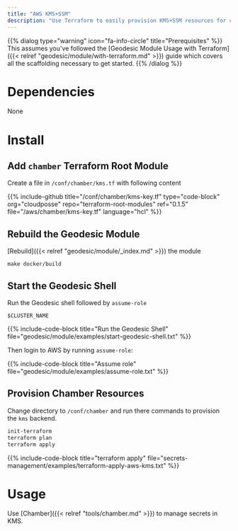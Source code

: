 ```yaml
---
title: "AWS KMS+SSM"
description: "Use Terraform to easily provision KMS+SSM resources for chamber."
---
```


{{% dialog type="warning" icon="fa-info-circle" title="Prerequisites" %}}
This assumes you've followed the [Geodesic Module Usage with Terraform]({{< relref "geodesic/module/with-terraform.md" >}}) guide which covers all the scaffolding necessary to get started.
{{% /dialog %}}

# Dependencies

None

# Install

## Add `chamber` Terraform Root Module

Create a file in `/conf/chamber/kms.tf` with following content

{{% include-github title="/conf/chamber/kms-key.tf" type="code-block" org="cloudposse" repo="terraform-root-modules" ref="0.1.5" file="/aws/chamber/kms-key.tf" language="hcl" %}}

## Rebuild the Geodesic Module

[Rebuild]({{< relref "geodesic/module/_index.md" >}}) the module
```shell
make docker/build
```

##  Start the Geodesic Shell

Run the Geodesic shell followed by `assume-role`
```shell
$CLUSTER_NAME
```

{{% include-code-block title="Run the Geodesic Shell" file="geodesic/module/examples/start-geodesic-shell.txt" %}}

Then login to AWS by running `assume-role`:

{{% include-code-block title="Assume role" file="geodesic/module/examples/assume-role.txt" %}}

## Provision Chamber Resources

Change directory to `/conf/chamber` and run there commands to provision the `kms` backend.
```bash
init-terraform
terraform plan
terraform apply
```

{{% include-code-block title="terraform apply" file="secrets-management/examples/terraform-apply-aws-kms.txt" %}}

# Usage

Use [Chamber]({{< relref "tools/chamber.md" >}}) to manage secrets in KMS.
